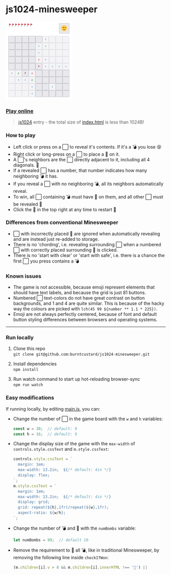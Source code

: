 # js1024-minesweeper

<img src="https://github.com/burntcustard/js1024-minesweeper/blob/main/screenshot-x1.png?raw=true" width="208" height="248" alt="Screenshot of the game, showing flags in the top left a button with a smiley face in the top right, and a 10 by 10 grid of buttons in the center, some with flags some with numbers on."/>

### [Play online](https://burnt.io/js1024-minesweeper)

> [js1024](https://js1024.fun/) entry - the total size of [index.html](index.html) is less than 1024B!

### How to play

- Left click or press on a ⬜ to reveal it's contents. If it's a 💣 you lose 😵
- Right click or long-press on a ⬜ to place a 🚩 on it.
- A ⬜'s neighbors are the ⬜ directly adjacent to it, including all 4 diagonals. 🔆
- If a revealed ⬜ has a number, that number indicates how many neighboring 💣 it has.
- If you reveal a ⬜ with no neighboring 💣, all its neighbors automatically reveal.
- To win, all ⬜ containing 💣 must have 🚩 on them, and all other ⬜ must be revealed 🤩
- Click the 🙂 in the top right at any time to restart 🔁

### Differences from conventional Minesweeper
- ⬜ with incorrectly placed 🚩 are ignored when automatically revealing and are instead just re-added to storage.
- There is no 'chording', i.e. revealing surrounding ⬜ when a numbered ⬜ with correctly placed surrounding 🚩 is clicked.
- There is no 'start with clear' or 'start with safe', i.e. there is a chance the first ⬜ you press contains a 💣

### Known issues
- The game is not accessible, because emoji represent elements that should have text labels, and because the grid is just 81 buttons.
- Numbered ⬜ text-colors do not have great contrast on button backgrounds, and 1 and 4 are quite similar. This is because of the hacky way the colours are picked with `lch(45 99 ${number ** 1.1 * 225})`.
- Emoji are not always perfectly centered, because of font and default button styling differences between browsers and operating systems.

---

### Run locally

1. Clone this repo  
  `git clone git@github.com:burntcustard/js1024-minesweeper.git`

2. Install dependencies  
  `npm install`

3. Run watch command to start up hot-reloading browser-sync  
  `npm run watch`

### Easy modifications

If running locally, by editing [main.js](src/main.js), you can:
- Change the number of ⬜ in the game board with the `w` and `h` variables:
  ```js
  const w = 30;  // default: 9
  const h = 16;  // default: 9
  ```
- Change the display size of the game with the `max-width` of `controls.style.cssText` and `m.style.cssText`:
  ```js
  controls.style.cssText = `
    margin: 1em;
    max-width: 13.2in;  ${/* default: 4in */}
    display: flex;
  `;
  m.style.cssText = `
    margin: 1em;
    max-width: 13.2in;  ${/* default: 4in */}
    display: grid;
    grid: repeat(${h},1fr)/repeat(${w},1fr);
    aspect-ratio: ${w/h};
  `;
  ```
- Change the number of 💣 and 🚩 with the `numBombs` variable:
  ```js
  let numBombs = 99;  // default 10
  ```
- Remove the requirement to 🚩 all 💣, like in traditional Minesweeper, by removing the following line inside `checkIfWon`:
  ```js
  (m.children[i].v > 8 && m.children[i].innerHTML !== '🚩') ||
  ```
